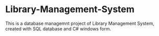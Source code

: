 # Library-Management-System
This is a database managemnt project of Library Management System, created with SQL database and C# windows form.
